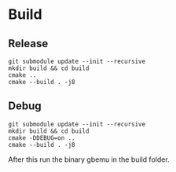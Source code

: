 # Build
## Release
```
git submodule update --init --recursive
mkdir build && cd build
cmake ..
cmake --build . -j8 
```

## Debug
``` 
git submodule update --init --recursive
mkdir build && cd build
cmake -DDEBUG=on ..
cmake --build . -j8
```

After this run the binary gbemu in the build folder.

